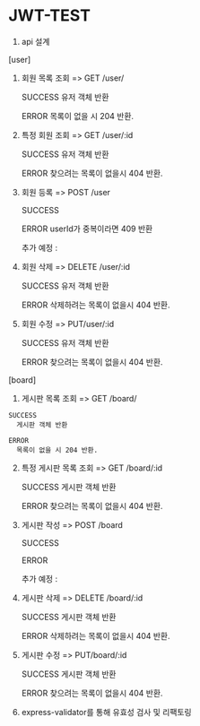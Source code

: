 # JWT-TEST

1. api 설계
 
 [user]

 1. 회원 목록 조회 => GET /user/
    
    SUCCESS
      유저 객체 반환
    
    ERROR 
      목록이 없을 시 204 반환.
 
 2. 특정 회원 조회 => GET /user/:id
    
    SUCCESS
      유저 객체 반환
    
    ERROR
      찾으려는 목록이 없을시 404 반환.
 
 3. 회원 등록 => POST /user
     
    SUCCESS
    
    ERROR
      userId가 중복이라면 409 반환 

    추가 예정 : 
 
 4. 회원 삭제 => DELETE /user/:id
     
    SUCCESS
      유저 객체 반환
    
    ERROR
      삭제하려는 목록이 없을시 404 반환.
 
 5. 회원 수정 => PUT/user/:id
    
    SUCCESS
      유저 객체 반환
    
    ERROR
      찾으려는 목록이 없을시 404 반환.
 
 [board]

  1. 게시판 목록 조회 => GET /board/
    
    SUCCESS
      게시판 객체 반환
    
    ERROR 
      목록이 없을 시 204 반환.
 
 2. 특정 게시판 목록 조회 => GET /board/:id
    
    SUCCESS
      게시판 객체 반환
    
    ERROR
      찾으려는 목록이 없을시 404 반환.
 
 3. 게시판 작성 => POST /board
     
    SUCCESS
    
    ERROR
      

    추가 예정 : 
 
 4. 게시판 삭제 => DELETE /board/:id
     
    SUCCESS
      게시판 객체 반환
    
    ERROR
      삭제하려는 목록이 없을시 404 반환.
 
 5. 게시판 수정 => PUT/board/:id
    
    SUCCESS
      게시판 객체 반환
    
    ERROR
      찾으려는 목록이 없을시 404 반환.


3. express-validator를 통해 유효성 검사 및 리팩토링
